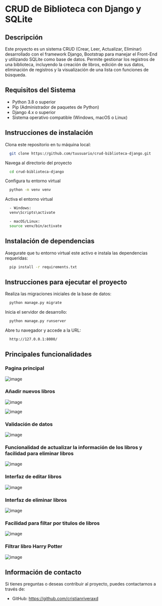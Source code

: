 
# CRUD de Biblioteca con Django y SQLite



## Descripción

Este proyecto es un sistema CRUD (Crear, Leer, Actualizar, Eliminar) desarrollado con el framework Django, Bootstrap para manejar el Front-End y utilizando SQLite como base de datos. Permite gestionar los registros de una biblioteca, incluyendo la creación de libros, edición de sus datos, eliminación de registros y la visualización de una lista con funciones de búsqueda.
## Requisitos del Sistema

- Python 3.8 o superior
- Pip (Administrador de paquetes de Python)
- Django 4.x o superior
- Sistema operativo compatible (Windows, macOS o Linux)
## Instrucciones de instalación

Clona este repositorio en tu máquina local:

```bash
  git clone https://github.com/tuusuario/crud-biblioteca-django.git

```

Navega al directorio del proyecto

```bash
  cd crud-biblioteca-django
```

Configura tu entorno virtual

```bash
  python -m venv venv

```

Activa el entorno virtual

```bash
  - Windows:
  venv\Scripts\activate

  - macOS/Linux:
  source venv/bin/activate
```


## Instalación de dependencias

 Asegurate que tu entorno virtual este activo e instala las dependencias requeridas:
```bash
  pip install -r requirements.txt
```
## Instrucciones para ejecutar el proyecto

 Realiza las migraciones iniciales de la base de datos:
```bash
  python manage.py migrate
```
 Inicia el servidor de desarrollo:
```bash
  python manage.py runserver
```
 Abre tu navegador y accede a la URL:
```bash
  http://127.0.0.1:8000/
```

## Principales funcionalidades

### Pagina principal

![image](https://github.com/user-attachments/assets/73c1e75a-aa8a-491d-8c4c-1788429adf1a)

### Añadir nuevos libros

![image](https://github.com/user-attachments/assets/bcf91cc7-52ff-4dda-b928-fdd512ef2d54)

![image](https://github.com/user-attachments/assets/751f993b-1d92-49bc-bc17-d19726ebb3a7)

### Validación de datos

![image](https://github.com/user-attachments/assets/ab281ba1-8367-4fa0-af84-3cce74f93e3c)

### Funcionalidad de actualizar la información de los libros y facilidad para eliminar libros

![image](https://github.com/user-attachments/assets/08433707-9e14-4043-b053-a6d10a605b9d)

### Interfaz de editar libros

![image](https://github.com/user-attachments/assets/b8109f69-b8dc-45ee-83ff-5b2d3d420ea4)

### Interfaz de eliminar libros

![image](https://github.com/user-attachments/assets/49654ba4-639f-43cb-a1bb-c3fb400e9557)

### Facilidad para filtar por titulos de libros

![image](https://github.com/user-attachments/assets/947c622e-de76-4c7a-aee3-723d7e552ba4)

### Filtrar libro Harry Potter

![image](https://github.com/user-attachments/assets/a88dde8a-5907-4389-a324-29268cbb5f8d)



## Información de contacto

Si tienes preguntas o deseas contribuir al proyecto, puedes contactarnos a través de:
- GitHub: https://github.com/cristianriveraxd
